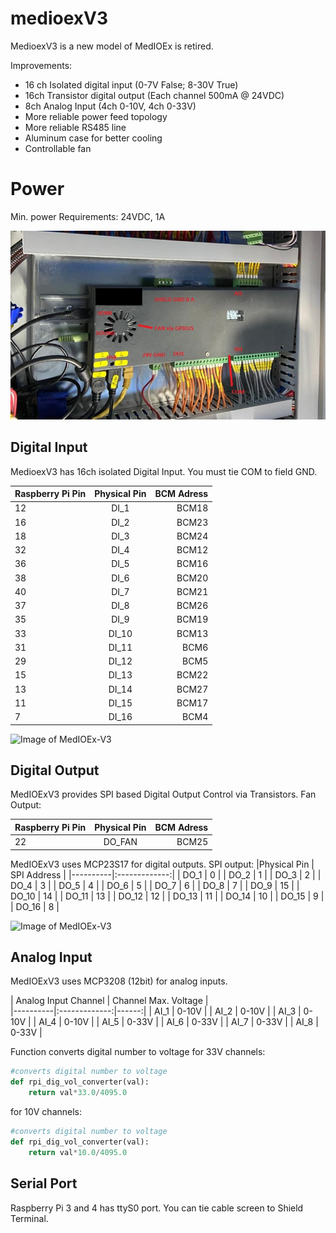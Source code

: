 
# medioexV3

MedioexV3 is a new model of MedIOEx is retired.

Improvements:
- 16 ch Isolated digital input (0-7V False; 8-30V True)
- 16ch Transistor digital output (Each channel 500mA @ 24VDC)
- 8ch Analog Input (4ch 0-10V, 4ch 0-33V)
- More reliable power feed topology
- More reliable RS485 line 
- Aluminum case for better cooling 
- Controllable fan

# Power

Min. power Requirements: 24VDC, 1A

![Image of MedIOEx-V3](https://github.com/pe2a/medioexV3/blob/master/medioexv3.jpg)

## Digital Input 
MedioexV3 has 16ch isolated Digital Input. You must tie COM to field GND. 

| Raspberry Pi Pin   |     Physical Pin      |  BCM Adress |
|----------|:-------------:|------:|
| 12 | DI_1 | BCM18 |
| 16 |    DI_2   |   BCM23 |
| 18 | DI_3 |    BCM24 |
| 32 | DI_4 | BCM12 |
| 36 |    DI_5   |   BCM16 |
| 38 | DI_6 |   BCM20 |
| 40 | DI_7 | BCM21 |
| 37 |    DI_8   |   BCM26 |
| 35 | DI_9 |    BCM19 |
| 33 | DI_10 | BCM13 |
| 31 |    DI_11   |   BCM6 |
| 29 | DI_12 |    BCM5 |
| 15 | DI_13 | BCM22 |
| 13 |    DI_14   |   BCM27 |
| 11 | DI_15 |   BCM17 |
| 7 | DI_16 |    BCM4 |

![Image of MedIOEx-V3](http://pe2a.com/medioexV3/input.JPG)

## Digital Output 
MedIOExV3 provides SPI based Digital Output Control via Transistors. 
Fan Output:

| Raspberry Pi Pin   |     Physical Pin      |  BCM Adress |
|----------|:-------------:|------:|
| 22 | DO_FAN | BCM25 |

MedIOExV3 uses MCP23S17 for digital outputs. 
SPI output:
|Physical Pin   |     SPI Address      | 
|----------|:-------------:|
| DO_1 | 0 |
| DO_2 | 1 |
| DO_3 | 2 |
| DO_4 | 3 |
| DO_5 | 4 |
| DO_6 | 5 |
| DO_7 | 6 |
| DO_8 | 7 |
| DO_9 | 15 |
| DO_10 | 14 |
| DO_11 | 13 |
| DO_12 | 12 |
| DO_13 | 11 |
| DO_14 | 10 |
| DO_15 | 9 |
| DO_16 | 8 |

![Image of MedIOEx-V3](http://pe2a.com/medioexV3/output.JPG)

## Analog Input 
MedIOExV3 uses MCP3208 (12bit) for analog inputs. 

| Analog Input Channel   |     Channel Max. Voltage     |  
|----------|:-------------:|------:|
| AI_1 | 0-10V | 
| AI_2 | 0-10V | 
| AI_3 | 0-10V | 
| AI_4 | 0-10V | 
| AI_5 | 0-33V | 
| AI_6 | 0-33V | 
| AI_7 | 0-33V |
| AI_8 | 0-33V | 


Function converts digital number to voltage for 33V channels:

```python
#converts digital number to voltage
def rpi_dig_vol_converter(val):
    return val*33.0/4095.0
```
for 10V channels:
```python
#converts digital number to voltage
def rpi_dig_vol_converter(val):
    return val*10.0/4095.0
```

## Serial Port

Raspberry Pi 3 and 4 has ttyS0 port. You can tie cable screen to Shield Terminal. 
